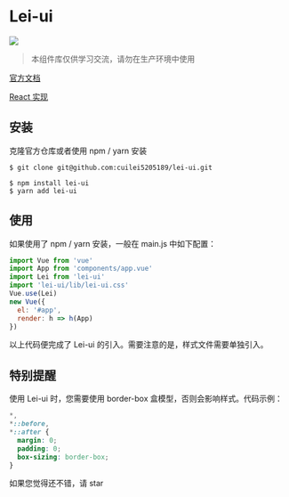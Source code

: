 # Lei-ui

![](https://img.shields.io/badge/license-MIT-000000.svg)

> 本组件库仅供学习交流，请勿在生产环境中使用

[官方文档](https://leiui.codepower.rocks)

[React 实现](https://github.com/cuilei5205189/lei-react)

## 安装

克隆官方仓库或者使用 npm / yarn 安装

```
$ git clone git@github.com:cuilei5205189/lei-ui.git

$ npm install lei-ui
$ yarn add lei-ui
```

## 使用

如果使用了 npm / yarn 安装，一般在 main.js 中如下配置：

```javascript
import Vue from 'vue'
import App from 'components/app.vue'
import Lei from 'lei-ui'
import 'lei-ui/lib/lei-ui.css'
Vue.use(Lei)
new Vue({
  el: '#app',
  render: h => h(App)
})
```

以上代码便完成了 Lei-ui 的引入。需要注意的是，样式文件需要单独引入。

## 特别提醒

使用 Lei-ui 时，您需要使用 border-box 盒模型，否则会影响样式。代码示例：

```css
*,
*::before,
*::after {
  margin: 0;
  padding: 0;
  box-sizing: border-box;
}
```

如果您觉得还不错，请 star
